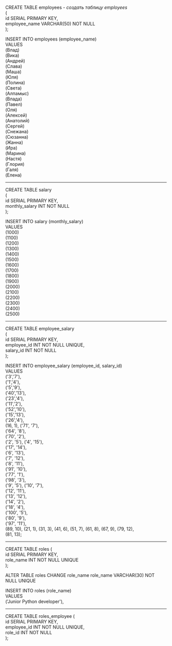 CREATE TABLE employees  - *создать таблицу employees*  
(  
id SERIAL PRIMARY KEY,   
employee_name VARCHAR(50) NOT NULL  
);   

INSERT INTO employees (employee_name)  
VALUES  
(Влад)  
(Вика)  
(Андрей)  
(Слава)  
(Маша)  
(Юля)  
(Полина)  
(Света)  
(Алпамыс)  
(Влада)  
(Павел)  
(Оля)  
(Алексей)  
(Анатолий)  
(Сергей)  
(Снежана)  
(Сюзанна)  
(Жанна)  
(Ира)  
(Марина)  
(Настя)  
(Глория)  
(Галя)  
(Елена)  

_______________________________________________________
CREATE TABLE salary      
(      
id SERIAL PRIMARY KEY,         
monthly_salary INT NOT NULL        
);         

INSERT INTO salary (monthly_salary)  
VALUES  
(1000)  
(1100)  
(1200)  
(1300)  
(1400)  
(1500)  
(1600)  
(1700)  
(1800)  
(1900)  
(2000)  
(2100)  
(2200)  
(2300)  
(2400)  
(2500)  
____

CREATE TABLE employee_salary   
(  
id SERIAL PRIMARY KEY,  
employee_id INT NOT NULL UNIQUE,  
salary_id INT NOT NULL  
);  

INSERT INTO employee_salary (employee_id, salary_id)   
VALUES  
('3','7'),  
('1','4'),  
('5','9'),  
('40','13'),  
('23','4'),  
('11','2'),  
('52','10'),  
('15','13'),  
('26','4'),  
(16, 1),
('71', '7'),  
('64', '8'),  
('70', '2'),	
('2', '5'),	
('4', '15'),	
('17', '14'),	
('6', '13'),	
('7', '12'),	
('8', '11'),		
('91', '10'),	
('77', '1'),	
('98', '3'),	
('9', '5'),	
('10', '7'),	
('12', '11'),	
('13', '12'),	
('14', '2'),	
('18', '4'),	
('100', '5'),		
('80', '9'),	
('97', '11'),	
	(89, 10),
	(21, 1),
	(31, 3),
	(41, 6),
	(51, 7),
	(61, 8),
	(67, 9),
	(79, 12),	
	(81, 13);
________

CREATE TABLE roles (  
id SERIAL PRIMARY KEY,  
role_name INT NOT NULL UNIQUE  
);  

ALTER TABLE roles CHANGE role_name role_name VARCHAR(30) NOT NULL UNIQUE  

INSERT INTO roles (role_name)  
VALUES  
('Junior Python developer'),

_____

CREATE TABLE roles_employee (  
id SERIAL PRIMARY KEY,  
employee_id INT NOT NULL UNIQUE,  
role_id INT NOT NULL  
);  
